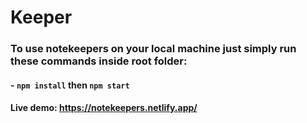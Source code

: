 # Keeper
### To use notekeepers on your local machine just simply run these commands inside root folder:
#### - `npm install` then `npm start`

#### Live demo: https://notekeepers.netlify.app/
